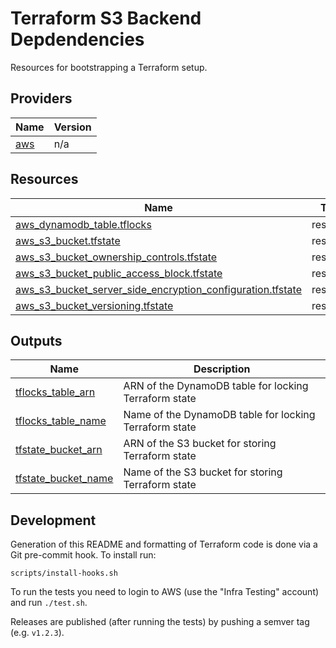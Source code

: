 <!-- BEGIN_TF_DOCS -->
# Terraform S3 Backend Depdendencies

Resources for bootstrapping a Terraform setup.

## Providers

| Name | Version |
|------|---------|
| <a name="provider_aws"></a> [aws](#provider\_aws) | n/a |

## Resources

| Name | Type |
|------|------|
| [aws_dynamodb_table.tflocks](https://registry.terraform.io/providers/hashicorp/aws/latest/docs/resources/dynamodb_table) | resource |
| [aws_s3_bucket.tfstate](https://registry.terraform.io/providers/hashicorp/aws/latest/docs/resources/s3_bucket) | resource |
| [aws_s3_bucket_ownership_controls.tfstate](https://registry.terraform.io/providers/hashicorp/aws/latest/docs/resources/s3_bucket_ownership_controls) | resource |
| [aws_s3_bucket_public_access_block.tfstate](https://registry.terraform.io/providers/hashicorp/aws/latest/docs/resources/s3_bucket_public_access_block) | resource |
| [aws_s3_bucket_server_side_encryption_configuration.tfstate](https://registry.terraform.io/providers/hashicorp/aws/latest/docs/resources/s3_bucket_server_side_encryption_configuration) | resource |
| [aws_s3_bucket_versioning.tfstate](https://registry.terraform.io/providers/hashicorp/aws/latest/docs/resources/s3_bucket_versioning) | resource |

## Outputs

| Name | Description |
|------|-------------|
| <a name="output_tflocks_table_arn"></a> [tflocks\_table\_arn](#output\_tflocks\_table\_arn) | ARN of the DynamoDB table for locking Terraform state |
| <a name="output_tflocks_table_name"></a> [tflocks\_table\_name](#output\_tflocks\_table\_name) | Name of the DynamoDB table for locking Terraform state |
| <a name="output_tfstate_bucket_arn"></a> [tfstate\_bucket\_arn](#output\_tfstate\_bucket\_arn) | ARN of the S3 bucket for storing Terraform state |
| <a name="output_tfstate_bucket_name"></a> [tfstate\_bucket\_name](#output\_tfstate\_bucket\_name) | Name of the S3 bucket for storing Terraform state |

## Development

Generation of this README and formatting of Terraform code is done via a Git pre-commit hook. To install run:

    scripts/install-hooks.sh

To run the tests you need to login to AWS (use the "Infra Testing" account) and run `./test.sh`.

Releases are published (after running the tests) by pushing a semver tag (e.g. `v1.2.3`).
<!-- END_TF_DOCS -->